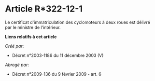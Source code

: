 # Article R*322-12-1

Le certificat d'immatriculation des cyclomoteurs à deux roues est délivré par le ministre de l'intérieur.

**Liens relatifs à cet article**

_Créé par_:

  - Décret n°2003-1186 du 11 décembre 2003 (V)

_Abrogé par_:

  - Décret n°2009-136 du 9 février 2009 - art. 6
